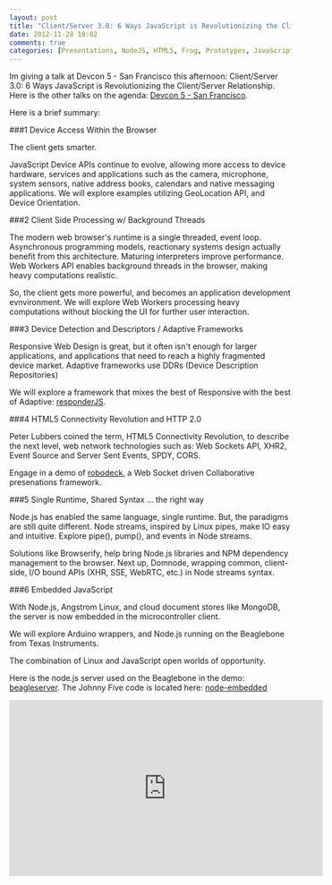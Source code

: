 ```yaml
---
layout: post
title: "Client/Server 3.0: 6 Ways JavaScript is Revolutionizing the Client/Server Relationship"
date: 2012-11-28 10:02
comments: true
categories: [Presentations, NodeJS, HTML5, Frog, Prototypes, JavaScript]
---
```


Im giving a talk at Devcon 5 - San Francisco this afternoon: Client/Server 3.0: 6 Ways JavaScript is Revolutionizing the Client/Server Relationship. Here is the other talks on the agenda: [Devcon 5 - San Francisco](http://www.html5report.com/conference/california/agenda.aspx).

Here is a brief summary: 

###1 Device Access Within the Browser

The client gets smarter.

JavaScript Device APIs continue to evolve, allowing more access to device hardware, services and applications such as the camera, microphone, system sensors, native address books, calendars and native messaging applications.
We will explore examples utilizing GeoLocation API, and Device Orientation. 

###2 Client Side Processing w/ Background Threads

The modern web browser's runtime is a single threaded, event loop. Asynchronous programming models, reactionary systems design actually benefit from this architecture. Maturing interpreters improve performance. Web Workers API enables background threads in the browser, making heavy computations realistic. 

So, the client gets more powerful, and becomes an application development evnvironment.
We will explore Web Workers processing heavy computations without blocking the UI for further user interaction. 
 
###3 Device Detection and Descriptors / Adaptive Frameworks

Responsive Web Design is great, but it often isn't enough for larger applications, and applications that need to reach a highly fragmented device market. Adaptive frameworks use DDRs (Device Description Repositories)

We will explore a framework that mixes the best of Responsive with the best of Adaptive: [responderJS](https://github.com/jessecravens/responderjs).

###4 HTML5 Connectivity Revolution and HTTP 2.0

Peter Lubbers coined the term, HTML5 Connectivity Revolution, to describe the next level, web network technologies such as: Web Sockets API, XHR2, Event Source and Server Sent Events, SPDY, CORS.

Engage in a demo of [robodeck](https://github.com/jessecravens/robodeck), a Web Socket driven Collaborative presenations framework.

###5 Single Runtime, Shared Syntax ... the right way

Node.js has enabled the same language, single runtime. But, the paradigms are still quite different. Node streams, inspired by Linux pipes, make IO easy and intuitive. Explore pipe(), pump(), and events in Node streams. 

Solutions like Browserify, help bring Node.js libraries and NPM dependency management to the browser. Next up, Domnode, wrapping common, client-side, I/O bound APIs (XHR, SSE, WebRTC, etc.) in Node streams syntax.

###6 Embedded JavaScript

With Node.js, Angstrom Linux, and cloud document stores like MongoDB, the server is now embedded in the microcontroller client. 

We will explore Arduino wrappers, and Node.js running on the Beaglebone from Texas Instruments. 

The combination of Linux and JavaScript open worlds of opportunity. 

Here is the node.js server used on the Beaglebone in the demo: [beagleserver](https://github.com/jessecravens/beagleserver). 
The Johnny Five code is located here: [node-embedded](https://github.com/nodejshacks/nodejshacks-embedded)

<script async class="speakerdeck-embed" data-slide="4" data-id="086813701bf601302fbe22000a1f8a4e" data-ratio="1.2994923857868" src="//speakerdeck.com/assets/embed.js"></script>

<iframe width="560" height="315" src="http://www.youtube.com/embed/eahWOUYqr90" frameborder="0" allowfullscreen></iframe>
